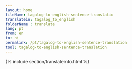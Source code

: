 ```yaml
---
layout: home
fileName: tagalog-to-english-sentence-translatio
translatein: tagalog_to_english
folderName : translate
lang: pt
from: en
to: hi
permalink: /pt/tagalog-to-english-sentence-translation
tool: tagalog-to-english-sentence-translation
---
```

{% include section/translateinto.html %}
